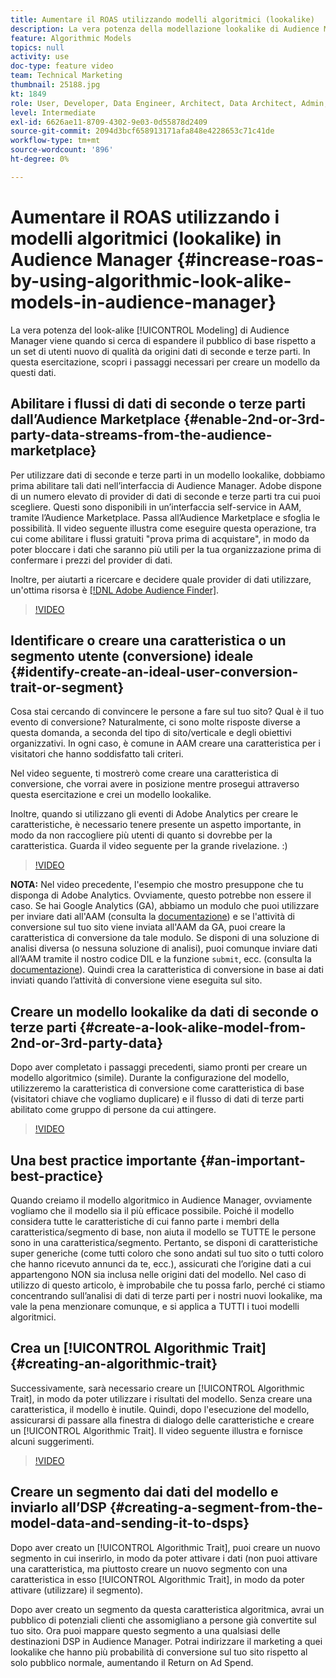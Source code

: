```yaml
---
title: Aumentare il ROAS utilizzando modelli algoritmici (lookalike)
description: La vera potenza della modellazione lookalike di Audience Manager arriva quando cerchi di espandere il pubblico di base rispetto a un set di utenti nuovo di qualità da origini dati di seconde e terze parti. In questa esercitazione, scopri i passaggi per creare un modello da questi dati.
feature: Algorithmic Models
topics: null
activity: use
doc-type: feature video
team: Technical Marketing
thumbnail: 25188.jpg
kt: 1849
role: User, Developer, Data Engineer, Architect, Data Architect, Admin, Leader
level: Intermediate
exl-id: 6626ae11-8709-4302-9e03-0d55878d2409
source-git-commit: 2094d3bcf658913171afa848e4228653c71c41de
workflow-type: tm+mt
source-wordcount: '896'
ht-degree: 0%

---
```


# Aumentare il ROAS utilizzando i modelli algoritmici (lookalike) in Audience Manager {#increase-roas-by-using-algorithmic-look-alike-models-in-audience-manager}

La vera potenza del look-alike [!UICONTROL Modeling] di Audience Manager viene quando si cerca di espandere il pubblico di base rispetto a un set di utenti nuovo di qualità da origini dati di seconde e terze parti. In questa esercitazione, scopri i passaggi necessari per creare un modello da questi dati.

## Abilitare i flussi di dati di seconde o terze parti dall’Audience Marketplace {#enable-2nd-or-3rd-party-data-streams-from-the-audience-marketplace}

Per utilizzare dati di seconde e terze parti in un modello lookalike, dobbiamo prima abilitare tali dati nell’interfaccia di Audience Manager. Adobe dispone di un numero elevato di provider di dati di seconde e terze parti tra cui puoi scegliere. Questi sono disponibili in un’interfaccia self-service in AAM, tramite l’Audience Marketplace. Passa all’Audience Marketplace e sfoglia le possibilità. Il video seguente illustra come eseguire questa operazione, tra cui come abilitare i flussi gratuiti &quot;prova prima di acquistare&quot;, in modo da poter bloccare i dati che saranno più utili per la tua organizzazione prima di confermare i prezzi del provider di dati.

Inoltre, per aiutarti a ricercare e decidere quale provider di dati utilizzare, un&#39;ottima risorsa è [[!DNL Adobe Audience Finder]](https://www.adobe-audience-finder.com/).

>[!VIDEO](https://video.tv.adobe.com/v/25188/?quality=12)

## Identificare o creare una caratteristica o un segmento utente (conversione) ideale {#identify-create-an-ideal-user-conversion-trait-or-segment}

Cosa stai cercando di convincere le persone a fare sul tuo sito? Qual è il tuo evento di conversione? Naturalmente, ci sono molte risposte diverse a questa domanda, a seconda del tipo di sito/verticale e degli obiettivi organizzativi. In ogni caso, è comune in AAM creare una caratteristica per i visitatori che hanno soddisfatto tali criteri.

Nel video seguente, ti mostrerò come creare una caratteristica di conversione, che vorrai avere in posizione mentre prosegui attraverso questa esercitazione e crei un modello lookalike.

Inoltre, quando si utilizzano gli eventi di Adobe Analytics per creare le caratteristiche, è necessario tenere presente un aspetto importante, in modo da non raccogliere più utenti di quanto si dovrebbe per la caratteristica. Guarda il video seguente per la grande rivelazione. :)

>[!VIDEO](https://video.tv.adobe.com/v/23431/?quality=12)

**NOTA:** Nel video precedente, l&#39;esempio che mostro presuppone che tu disponga di Adobe Analytics. Ovviamente, questo potrebbe non essere il caso. Se hai Google Analytics (GA), abbiamo un modulo che puoi utilizzare per inviare dati all&#39;AAM (consulta la [documentazione](https://experienceleague.adobe.com/docs/audience-manager/user-guide/dil-api/dil-modules.html?lang=it)) e se l&#39;attività di conversione sul tuo sito viene inviata all&#39;AAM da GA, puoi creare la caratteristica di conversione da tale modulo. Se disponi di una soluzione di analisi diversa (o nessuna soluzione di analisi), puoi comunque inviare dati all’AAM tramite il nostro codice DIL e la funzione `submit`, ecc. (consulta la [documentazione](https://experienceleague.adobe.com/docs/audience-manager/user-guide/dil-api/dil-overview.html?lang=it)). Quindi crea la caratteristica di conversione in base ai dati inviati quando l’attività di conversione viene eseguita sul sito.

## Creare un modello lookalike da dati di seconde o terze parti {#create-a-look-alike-model-from-2nd-or-3rd-party-data}

Dopo aver completato i passaggi precedenti, siamo pronti per creare un modello algoritmico (simile). Durante la configurazione del modello, utilizzeremo la caratteristica di conversione come caratteristica di base (visitatori chiave che vogliamo duplicare) e il flusso di dati di terze parti abilitato come gruppo di persone da cui attingere.

>[!VIDEO](https://video.tv.adobe.com/v/25190/?quality-12)

## Una best practice importante {#an-important-best-practice}

Quando creiamo il modello algoritmico in Audience Manager, ovviamente vogliamo che il modello sia il più efficace possibile. Poiché il modello considera tutte le caratteristiche di cui fanno parte i membri della caratteristica/segmento di base, non aiuta il modello se TUTTE le persone sono in una caratteristica/segmento. Pertanto, se disponi di caratteristiche super generiche (come tutti coloro che sono andati sul tuo sito o tutti coloro che hanno ricevuto annunci da te, ecc.), assicurati che l’origine dati a cui appartengono NON sia inclusa nelle origini dati del modello. Nel caso di utilizzo di questo articolo, è improbabile che tu possa farlo, perché ci stiamo concentrando sull’analisi di dati di terze parti per i nostri nuovi lookalike, ma vale la pena menzionare comunque, e si applica a TUTTI i tuoi modelli algoritmici.

## Crea un [!UICONTROL Algorithmic Trait] {#creating-an-algorithmic-trait}

Successivamente, sarà necessario creare un [!UICONTROL Algorithmic Trait], in modo da poter utilizzare i risultati del modello. Senza creare una caratteristica, il modello è inutile. Quindi, dopo l&#39;esecuzione del modello, assicurarsi di passare alla finestra di dialogo delle caratteristiche e creare un [!UICONTROL Algorithmic Trait]. Il video seguente illustra e fornisce alcuni suggerimenti.

>[!VIDEO](https://video.tv.adobe.com/v/25191/?quality=12)

## Creare un segmento dai dati del modello e inviarlo all’DSP {#creating-a-segment-from-the-model-data-and-sending-it-to-dsps}

Dopo aver creato un [!UICONTROL Algorithmic Trait], puoi creare un nuovo segmento in cui inserirlo, in modo da poter attivare i dati (non puoi attivare una caratteristica, ma piuttosto creare un nuovo segmento con una caratteristica in esso [!UICONTROL Algorithmic Trait], in modo da poter attivare (utilizzare) il segmento).

Dopo aver creato un segmento da questa caratteristica algoritmica, avrai un pubblico di potenziali clienti che assomigliano a persone già convertite sul tuo sito. Ora puoi mappare questo segmento a una qualsiasi delle destinazioni DSP in Audience Manager. Potrai indirizzare il marketing a quei lookalike che hanno più probabilità di conversione sul tuo sito rispetto al solo pubblico normale, aumentando il Return on Ad Spend.
